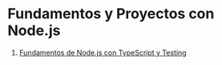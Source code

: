   # Fundamentos y Proyectos con Node.js

  1. [Fundamentos de Node.js con TypeScript y Testing](./node-ts-bases)
  